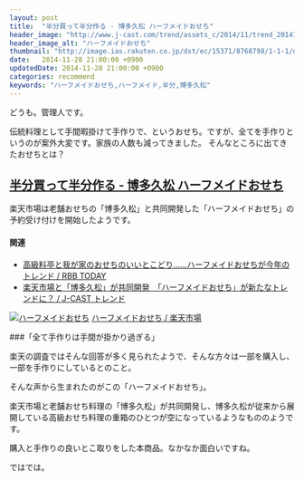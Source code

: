 ```yaml
---
layout: post
title:  "半分買って半分作る - 博多久松 ハーフメイドおせち"
header_image: "http://www.j-cast.com/trend/assets_c/2014/11/trend_20141112110651-thumb-645xauto-55793.jpg"
header_image_alt: "ハーフメイドおせち"
thumbnail: "http://image.ias.rakuten.co.jp/dst/ec/15371/8768798/1-1-1/daef3d231baaa12b4f00683defb2eb8e.jpg"
date:   2014-11-28 21:00:00 +0900
updatedDate: 2014-11-28 21:00:00 +0900
categories: recommend
keywords: "ハーフメイドおせち,ハーフメイド,半分,博多久松"
---
```


どうも。管理人です。

伝統料理として手間暇掛けて手作りで、というおせち。ですが、全てを手作りというのが案外大変です。家族の人数も減ってきました。
そんなところに出てきたおせちとは？

<!-- more -->

## [半分買って半分作る - 博多久松 ハーフメイドおせち](http://rpx.a8.net/svt/ejp?a8mat=25MYET+DRY58I+2HOM+BW8O1&rakuten=y&a8ejpredirect=http%3A%2F%2Fhb.afl.rakuten.co.jp%2Fhgc%2F0ea62065.34400275.0ea62066.204f04c0%2Fa13040188043_25MYET_DRY58I_2HOM_BW8O1%3Fpc%3Dhttp%253A%252F%252Fevent.rakuten.co.jp%252Ftoshikoshi%252Fhalfmade-osechi%252F%26m%3Dhttp%253A%252F%252Fevent.rakuten.co.jp%252Ftoshikoshi%252Fhalfmade-osechi%252F)

楽天市場は老舗おせちの「博多久松」と共同開発した「ハーフメイドおせち」の予約受け付けを開始したようです。

#### 関連
* [高級料亭と我が家のおせちのいいとこどり……ハーフメイドおせちが今年のトレンド / RBB TODAY](http://www.rbbtoday.com/article/2014/11/11/125316.html)
* [楽天市場と「博多久松」が共同開発　「ハーフメイドおせち」が新たなトレンドに？ / J-CAST トレンド](http://www.j-cast.com/trend/2014/11/12220667.html)

<a href="http://rpx.a8.net/svt/ejp?a8mat=25MYET+DRY58I+2HOM+BW8O1&rakuten=y&a8ejpredirect=http%3A%2F%2Fhb.afl.rakuten.co.jp%2Fhgc%2F0ea62065.34400275.0ea62066.204f04c0%2Fa13040188043_25MYET_DRY58I_2HOM_BW8O1%3Fpc%3Dhttp%253A%252F%252Fevent.rakuten.co.jp%252Ftoshikoshi%252Fhalfmade-osechi%252F%26m%3Dhttp%253A%252F%252Fevent.rakuten.co.jp%252Ftoshikoshi%252Fhalfmade-osechi%252F" target="_blank"><img src="http://event.rakuten.co.jp/toshikoshi/halfmade-osechi/img/20141101/img_osechi02.jpg" alt="ハーフメイドおせち"></a>
<a href="http://rpx.a8.net/svt/ejp?a8mat=25MYET+DRY58I+2HOM+BW8O1&rakuten=y&a8ejpredirect=http%3A%2F%2Fhb.afl.rakuten.co.jp%2Fhgc%2F0ea62065.34400275.0ea62066.204f04c0%2Fa13040188043_25MYET_DRY58I_2HOM_BW8O1%3Fpc%3Dhttp%253A%252F%252Fevent.rakuten.co.jp%252Ftoshikoshi%252Fhalfmade-osechi%252F%26m%3Dhttp%253A%252F%252Fevent.rakuten.co.jp%252Ftoshikoshi%252Fhalfmade-osechi%252F" target="_blank">ハーフメイドおせち / 楽天市場</a>
<img border="0" width="1" height="1" src="http://www18.a8.net/0.gif?a8mat=25MYET+DRY58I+2HOM+BW8O1" alt="">

###「全て手作りは手間が掛かり過ぎる」

楽天の調査ではそんな回答が多く見られたようで、そんな方々は一部を購入し、一部を手作りにしているとのこと。

そんな声から生まれたのがこの「ハーフメイドおせち」。

楽天市場と老舗おせち料理の「博多久松」が共同開発し、博多久松が従来から展開している高級おせち料理の重箱のひとつが空になっているようなもののようです。

購入と手作りの良いとこ取りをした本商品。なかなか面白いですね。


ではでは。